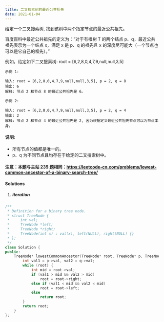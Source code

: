 ```yaml
---
title: 二叉搜索树的最近公共祖先
date: 2021-01-04
---
```

给定一个二叉搜索树, 找到该树中两个指定节点的最近公共祖先。

百度百科中最近公共祖先的定义为：“对于有根树 T 的两个结点 p、q，最近公共祖先表示为一个结点 x，满足 x 是 p、q 的祖先且 x 的深度尽可能大（一个节点也可以是它自己的祖先）。”

例如，给定如下二叉搜索树:  root = [6,2,8,0,4,7,9,null,null,3,5]

 

```
示例 1:

输入: root = [6,2,8,0,4,7,9,null,null,3,5], p = 2, q = 8
输出: 6 
解释: 节点 2 和节点 8 的最近公共祖先是 6。

示例 2:

输入: root = [6,2,8,0,4,7,9,null,null,3,5], p = 2, q = 4
输出: 2
解释: 节点 2 和节点 4 的最近公共祖先是 2, 因为根据定义最近公共祖先节点可以为节点本身。
```

 

#### 说明:

-    所有节点的值都是唯一的。
-    p、q 为不同节点且均存在于给定的二叉搜索树中。

#### 注意：本题与主站 235 题相同：https://leetcode-cn.com/problems/lowest-common-ancestor-of-a-binary-search-tree/


#### Solutions

1. ##### iteration

```cpp
/**
 * Definition for a binary tree node.
 * struct TreeNode {
 *     int val;
 *     TreeNode *left;
 *     TreeNode *right;
 *     TreeNode(int x) : val(x), left(NULL), right(NULL) {}
 * };
 */
class Solution {
public:
    TreeNode* lowestCommonAncestor(TreeNode* root, TreeNode* p, TreeNode* q) {
        int val1 = p->val, val2 = q->val;
        while (root) {
            int mid = root->val;
            if (val1 > mid && val2 > mid)
                root = root->right;
            else if (val1 < mid && val2 < mid)
                root = root->left;
            else
                return root;
        }
        return root;
    }
};
```